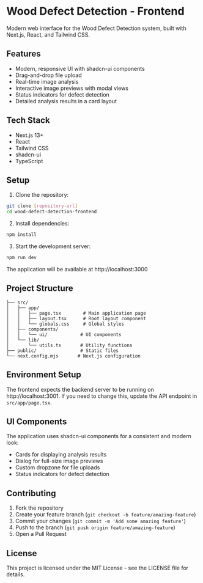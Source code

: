 # Wood Defect Detection - Frontend

Modern web interface for the Wood Defect Detection system, built with Next.js, React, and Tailwind CSS.

## Features

- Modern, responsive UI with shadcn-ui components
- Drag-and-drop file upload
- Real-time image analysis
- Interactive image previews with modal views
- Status indicators for defect detection
- Detailed analysis results in a card layout

## Tech Stack

- Next.js 13+
- React
- Tailwind CSS
- shadcn-ui
- TypeScript

## Setup

1. Clone the repository:
```bash
git clone [repository-url]
cd wood-defect-detection-frontend
```

2. Install dependencies:
```bash
npm install
```

3. Start the development server:
```bash
npm run dev
```

The application will be available at http://localhost:3000

## Project Structure

```
├── src/
│   ├── app/
│   │   ├── page.tsx        # Main application page
│   │   ├── layout.tsx      # Root layout component
│   │   └── globals.css     # Global styles
│   ├── components/
│   │   └── ui/            # UI components
│   └── lib/
│       └── utils.ts       # Utility functions
├── public/                # Static files
└── next.config.mjs       # Next.js configuration
```

## Environment Setup

The frontend expects the backend server to be running on http://localhost:3001. If you need to change this, update the API endpoint in `src/app/page.tsx`.

## UI Components

The application uses shadcn-ui components for a consistent and modern look:

- Cards for displaying analysis results
- Dialog for full-size image previews
- Custom dropzone for file uploads
- Status indicators for defect detection

## Contributing

1. Fork the repository
2. Create your feature branch (`git checkout -b feature/amazing-feature`)
3. Commit your changes (`git commit -m 'Add some amazing feature'`)
4. Push to the branch (`git push origin feature/amazing-feature`)
5. Open a Pull Request

## License

This project is licensed under the MIT License - see the LICENSE file for details.
